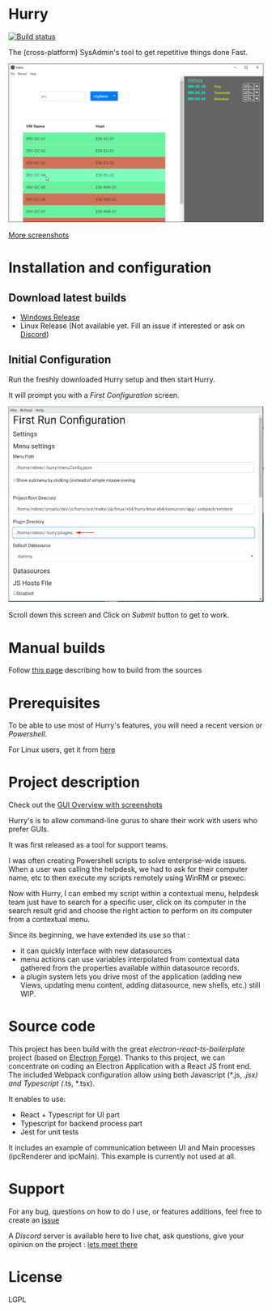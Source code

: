 # Hurry

[![Build status](https://ci.appveyor.com/api/projects/status/br0s4qlnkwop064x?svg=true)](https://ci.appveyor.com/project/rebrec/hurry-rkfu0)


The (cross-platform) SysAdmin's tool to get repetitive things done Fast.

![Hurry_Main](https://raw.githubusercontent.com/rebrec/hurry/master/docs/hurry_vSphere_result_ping.png)

[More screenshots](https://github.com/rebrec/hurry/blob/master/docs/GUI_Overview.md)


# Installation and configuration

## Download latest builds

- [Windows Release](https://github.com/rebrec/hurry/releases)
- Linux Release (Not available yet. Fill an issue if interested or ask on [Discord](https://discord.com/invite/7cEWVvC))

## Initial Configuration

Run the freshly downloaded Hurry setup and then start Hurry.

It will prompt you with a *First Configuration* screen.

![First_Configuration_Screen](https://raw.githubusercontent.com/rebrec/hurry/master/docs/hurry_initial_setup_plugin_dir.png)

Scroll down this screen and Click on *Submit* button to get to work.

# Manual builds

Follow [this page](https://github.com/rebrec/hurry/blob/master/docs/How_to_build.md) describing how to build from the sources

# Prerequisites

To be able to use most of Hurry's features, you will need a recent version or *Powershell*.

For Linux users, get it from [here](https://docs.microsoft.com/en-us/powershell/scripting/install/installing-powershell-core-on-linux?view=powershell-7)


# Project description

Check out the [GUI Overview with screenshots](https://github.com/rebrec/hurry/blob/master/docs/GUI_Overview.md)

Hurry's is to allow command-line gurus to share their work with users who prefer GUIs.

It was first released as a tool for support teams.

I was often creating Powershell scripts to solve enterprise-wide issues. When a user was calling the helpdesk, we had to ask for their computer name, etc to then execute my scripts remotely using WinRM or psexec.

Now with Hurry, I can embed my script within a contextual menu, helpdesk team just have to search for a specific user, click on its computer in the search result grid and choose the right action to perform on its computer from a contextual menu.

Since its beginning, we have extended its use so that :

- it can quickly interface with new datasources
- menu actions can use variables interpolated from contextual data gathered from the properties available within datasource records.
- a plugin system lets you drive most of the application (adding new Views, updating menu content, adding datasource, new shells, etc.) still WIP.

# Source code

This project has been build with the great *electron-react-ts-boilerplate* project (based on [Electron Forge](https://www.electronforge.io/)). Thanks to this project, we can concentrate on coding an Electron Application with a React JS front end. The included Webpack configuration allow using both Javascript (*.js, *.jsx) and Typescript (*.ts, *.tsx).

It enables to use:
- React + Typescript for UI part
- Typescript for backend process part
- Jest for unit tests

It includes an example of communication between UI and Main processes (ipcRenderer and ipcMain). This example is currently not used at all.

# Support

For any bug, questions on how to do I use, or features additions, feel free to create an [issue](https://github.com/rebrec/hurry/issues/new/choose)

A *Discord* server is available here to live chat, ask questions, give your opinion on the project : [lets meet there](https://discord.com/invite/7cEWVvC)

# License

LGPL


